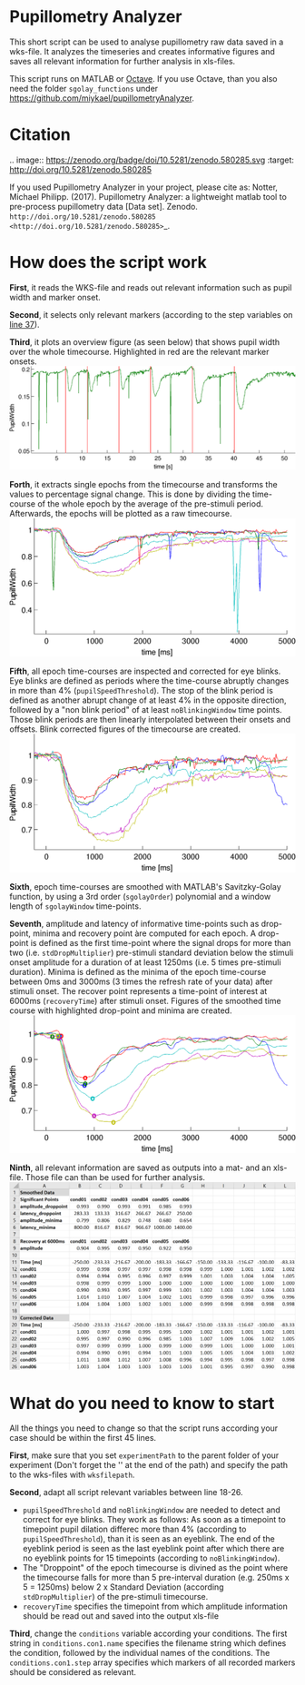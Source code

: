 # Pupillometry Analyzer
This short script can be used to analyse pupillometry raw data saved in a wks-file. It analyzes the timeseries and creates informative figures and saves all relevant information for further analysis in xls-files.

This script runs on MATLAB or [Octave](https://www.gnu.org/software/octave/). If you use Octave, than you also need the folder `sgolay_functions` under https://github.com/miykael/pupillometryAnalyzer.


# Citation

.. image:: https://zenodo.org/badge/doi/10.5281/zenodo.580285.svg
   :target: http://doi.org/10.5281/zenodo.580285

If you used Pupillometry Analyzer in your project, please cite as: Notter, Michael Philipp. (2017). Pupillometry Analyzer: a lightweight matlab tool to pre-process pupillometry data [Data set]. Zenodo. `http://doi.org/10.5281/zenodo.580285 <http://doi.org/10.5281/zenodo.580285>`_.


# How does the script work

**First**, it reads the WKS-file and reads out relevant information such as pupil width and marker onset.

**Second**, it selects only relevant markers (according to the step variables on [line 37](https://github.com/miykael/pupillometryAnalyzer/blob/master/read_wks.m#L37)).

**Third**, it plots an overview figure (as seen below) that shows pupil width over the whole timecourse. Highlighted in red are the relevant marker onsets.
<img src="static/plot_Overview.png">

**Forth**, it extracts single epochs from the timecourse and transforms the values to percentage signal change. This is done by dividing the time-course of the whole epoch by the average of the pre-stimuli period. Afterwards, the epochs will be plotted as a raw timecourse.
<img src="static/plot1_raw.png">

**Fifth**, all epoch time-courses are inspected and corrected for eye blinks. Eye blinks are defined as periods where the time-course abruptly changes in more than 4% (`pupilSpeedThreshold`). The stop of the blink period is defined as another abrupt change of at least 4% in the opposite direction, followed by a "non blink period" of at least `noBlinkingWindow` time points. Those blink periods are then linearly interpolated between their onsets and offsets. Blink corrected figures of the timecourse are created.
<img src="static/plot2_corrected.png">

**Sixth**, epoch time-courses are smoothed with MATLAB's Savitzky-Golay function, by using a 3rd order (`sgolayOrder`) polynomial and a window length of `sgolayWindow` time-points.

**Seventh**, amplitude and latency of informative time-points such as drop-point, minima and recovery point àre computed for each epoch. A  drop-point is defined as the first time-point where the signal drops for more than two (i.e. `stdDropMultiplier`) pre-stimuli standard deviation below the stimuli onset amplitude for a duration of at least 1250ms (i.e. 5 times pre-stimuli duration). Minima is defined as the minima of the epoch time-course between 0ms and 3000ms (3 times the refresh rate of your data) after stimuli onset. The recover point represents a time-point of interest at 6000ms (`recoveryTime`) after stimuli onset. Figures of the smoothed time course with highlighted drop-point and minima are created.
<img src="static/plot3_smoothed.png">

**Ninth**, all relevant information are saved as outputs into a mat- and an xls-file. Those file can than be used for further analysis.
<img src="static/xls_output.png">


# What do you need to know to start

All the things you need to change so that the script runs according your case should be within the first 45 lines.

**First**, make sure that you set `experimentPath` to the parent folder of your experiment (Don't forget the '\' at the end of the path) and specify the path to the wks-files with `wksfilepath`.

**Second**, adapt all script relevant variables between line 18-26.

* `pupilSpeedThreshold` and `noBlinkingWindow` are needed to detect and correct for eye blinks. They work as follows: As soon as a timepoint to timepoint pupil dilation differec more than 4% (according to `pupilSpeedThreshold`), than it is seen as an eyeblink. The end of the eyeblink period is seen as the last eyeblink point after which there are no eyeblink points for 15 timepoints (according to `noBlinkingWindow`).
* The "Droppoint" of the epoch timecourse is divined as the point where the timecourse falls for more than 5 pre-interval duration (e.g. 250ms x 5 = 1250ms) below 2 x Standard Deviation (according `stdDropMultiplier`) of the pre-stimuli timecourse.
* `recoveryTime` specifies the timepoint from which amplitude information should be read out and saved into the output xls-file

**Third**, change the `conditions` variable according your conditions. The first string in `conditions.con1.name` specifies the filename string which defines the condition, followed by the individual names of the conditions. The `conditions.con1.step` array specifies which markers of all recorded markers should be considered as relevant.
